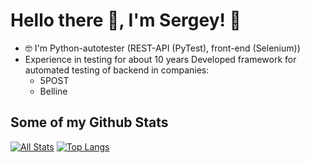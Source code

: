 # Hello there 👋, I'm Sergey! 🦦

- 🤓 I'm Python-autotester (REST-API (PyTest), front-end (Selenium))
- Experience in testing for about 10 years
Developed framework for automated testing of backend in companies:
  - 5POST
  - Belline

## Some of my Github Stats
[![All Stats](https://github-readme-stats-axpwmfcg3.vercel.app/api?username=PROaction&show_icons=true&include_all_commits=true&count_private=true&hide=contribs)](https://github.com/pedes/github-readme-stats)
[![Top Langs](https://github-readme-stats-axpwmfcg3.vercel.app/api/top-langs/?username=PROaction&layout=compact)](https://github.com/pedes/github-readme-stats)


<!--![PROaction's github stats](https://github-readme-stats.vercel.app/api?username=PROaction) -->

